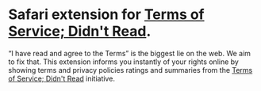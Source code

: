 
# Safari extension for [Terms of Service; Didn't Read][tosdr].

“I have read and agree to the Terms” is the biggest lie on the web.
We aim to fix that. This extension informs you instantly of your
rights online by showing terms and privacy policies ratings and
summaries from the [Terms of Service; Didn't Read][tosdr] initiative.


[tosdr]: http://tosdr.org
